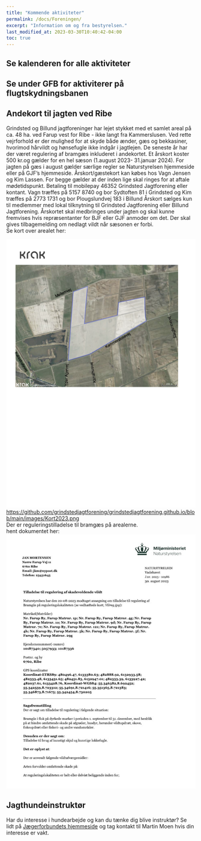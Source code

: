 ```yaml
---
title: "Kommende aktiviteter"
permalink: /docs/Foreningen/
excerpt: "Information om og fra bestyrelsen."
last_modified_at: 2023-03-30T10:40:42-04:00
toc: true
---
```

## Se kalenderen for alle aktiviteter

## Se under GFB for aktiviterer på flugtskydningsbanen

## Andekort til jagten ved Ribe
Grindsted og Billund jagtforeninger har lejet stykket med et samlet areal på ca. 48 ha. ved Farup vest for Ribe - ikke langt fra Kammerslusen.
Ved rette vejrforhold er der mulighed for at skyde både ænder, gæs og bekkasiner, hvorimod hårvildt og hønsefugle ikke indgår i jagtlejen. De seneste år har der været regulering af bramgæs inkluderet i andekortet.
Et årskort koster 500 kr.og gælder for en hel sæson (1.august 2023- 31.januar 2024). For jagten på gæs i august gælder særlige regler se Naturstyrelsen hjemmeside eller på GJF’s hjemmeside.
Årskort/gæstekort kan købes hos Vagn Jensen og Kim Lassen. For begge gælder at der inden lige skal ringes for at aftale mødetidspunkt. Betaling til mobilepay 46352 Grindsted Jagtforening eller kontant.
Vagn træffes på 5157 8740 og bor Sydtoften 81 i Grindsted og Kim træffes på 2773 1731 og bor Plougslundvej 183 i Billund
Årskort sælges kun til medlemmer med lokal tilknytning til Grindsted Jagtforening eller Billund Jagtforening. Årskortet skal medbringes under jagten og skal kunne fremvises hvis repræsentanter for BJF eller GJF anmoder om det. Der skal gives tilbagemelding om nedlagt vildt når sæsonen er forbi.   
Se kort over arealet her:   

![Kort](/images/Kort2023.png)
https://github.com/grindstedjagtforening/grindstedjagtforening.github.io/blob/main/images/Kort2023.png   
Der er reguleringstilladelse til bramgæs på arealerne.      
hent dokumentet her:   
![Bramgas](/images/regulering2023.png)

## Jagthundeinstruktør
Har du interesse i hundearbejde og kan du tænke dig blive instruktør?
Se lidt på [Jægerforbundets hjemmeside](https://www.jaegerforbundet.dk/det-sker-i-dj/instruktor-uddannelserne/jagthundeinstruktor/) og tag kontakt til Martin Moen hvis din interesse er vakt.

